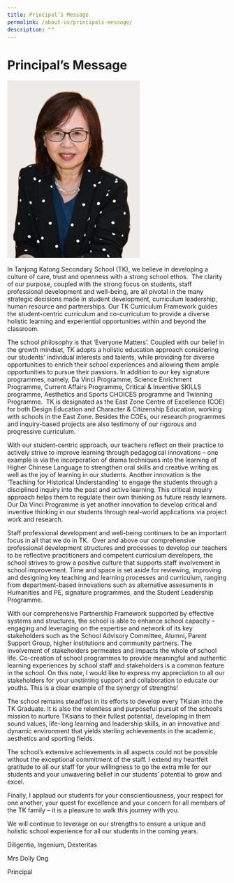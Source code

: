 ```yaml
---
title: Principal’s Message
permalink: /about-us/principals-message/
description: ""
---
```

# Principal’s Message

![](/images/principal.jpg)

In Tanjong Katong Secondary School (TK), we believe in developing a culture of care, trust and openness with a strong school ethos.  The clarity of our purpose, coupled with the strong focus on students, staff professional development and well-being, are all pivotal in the many strategic decisions made in student development, curriculum leadership, human resource and partnerships. Our TK Curriculum Framework guides the student-centric curriculum and co-curriculum to provide a diverse holistic learning and experiential opportunities within and beyond the classroom.

The school philosophy is that ‘Everyone Matters’. Coupled with our belief in the growth mindset, TK adopts a holistic education approach considering our students’ individual interests and talents, while providing for diverse opportunities to enrich their school experiences and allowing them ample opportunities to pursue their passions. In addition to our key signature programmes, namely, Da Vinci Programme, Science Enrichment Programme, Current Affairs Programme, Critical & Inventive SKILLS programme, Aesthetics and Sports CHOICES programme and Twinning Programme.  TK is designated as the East Zone Centre of Excellence (COE) for both Design Education and Character & Citizenship Education, working with schools in the East Zone. Besides the COEs, our research programmes and inquiry-based projects are also testimony of our rigorous and progressive curriculum.

With our student-centric approach, our teachers reflect on their practice to actively strive to improve learning through pedagogical innovations – one example is via the incorporation of drama techniques into the learning of Higher Chinese Language to strengthen oral skills and creative writing as well as the joy of learning in our students. Another innovation is the ‘Teaching for Historical Understanding’ to engage the students through a disciplined inquiry into the past and active learning. This critical inquiry approach helps them to regulate their own thinking as future ready learners. Our Da Vinci Programme is yet another innovation to develop critical and inventive thinking in our students through real-world applications via project work and research.

Staff professional development and well-being continues to be an important focus in all that we do in TK.  Over and above our comprehensive professional development structures and processes to develop our teachers to be reflective practitioners and competent curriculum developers, the school strives to grow a positive culture that supports staff involvement in school improvement. Time and space is set aside for reviewing, improving and designing key teaching and learning processes and curriculum, ranging from department-based innovations such as alternative assessments in Humanities and PE, signature programmes, and the Student Leadership Programme.

With our comprehensive Partnership Framework supported by effective systems and structures, the school is able to enhance school capacity – engaging and leveraging on the expertise and network of its key stakeholders such as the School Advisory Committee, Alumni, Parent Support Group, higher institutions and community partners. The involvement of stakeholders permeates and impacts the whole of school life. Co-creation of school programmes to provide meaningful and authentic learning experiences by school staff and stakeholders is a common feature in the school. On this note, I would like to express my appreciation to all our stakeholders for your unstinting support and collaboration to educate our youths. This is a clear example of the synergy of strengths!

The school remains steadfast in its efforts to develop every TKsian into the TK Graduate. It is also the relentless and purposeful pursuit of the school’s mission to nurture TKsians to their fullest potential, developing in them sound values, life-long learning and leadership skills, in an innovative and dynamic environment that yields sterling achievements in the academic, aesthetics and sporting fields.

The school’s extensive achievements in all aspects could not be possible without the exceptional commitment of the staff. I extend my heartfelt gratitude to all our staff for your willingness to go the extra mile for our students and your unwavering belief in our students’ potential to grow and excel.

Finally, I applaud our students for your conscientiousness, your respect for one another, your quest for excellence and your concern for all members of the TK family – it is a pleasure to walk this journey with you.

We will continue to leverage on our strengths to ensure a unique and holistic school experience for all our students in the coming years.

Diligentia, Ingenium, Dexteritas

Mrs Dolly Ong

Principal